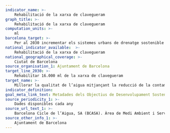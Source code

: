 ```yaml
---
indicator_name: >-
    Rehabilitació de la xarxa de clavegueram  
graph_title: >-
    Rehabilitació de la xarxa de clavegueram   
computation_units: >-
    ml
barcelona_target: >-
    Per al 2030 incrementar els sistemes urbans de drenatge sostenible i l’aprofitament de les aigües freàtiques
national_indicator_available:  >-
    Rehabilitació de la xarxa de clavegueram   
national_geographical_coverage: >-
    Ciutat de Barcelona
source_organisation_1: Ajuntament de Barcelona
target_line_2030: >-
    Rehabilitar 16.000 ml de la xarxa de clavegueram
target_name: >-
    Millorar la qualitat de l’aigua mitjançant la reducció de la contaminació, l’eliminació dels abocaments i la reducció al mínim de la descàrrega de materials i productes químics perillosos, la reducció a la meitat del percentatge d’aigües residuals sense tractar, i un augment substancial a escala mundial del reciclat i de la reutilització en condicions de seguretat
indicator_definition:
goal_meta_link_text: Metadades dels Objectius de Desenvolupament Sostenible de les Nacions Unides (pdf 894kB)
source_periodicity_1: >-
    Dades disponibles cada any
source_url_text_1: >-
    Barcelona Cicle de l’Aigua, SA (BCASA). Àrea de Medi Ambient i Serveis Urbans
source_other_info_1: >-
    Ajuntament de Barcelona
---
```

